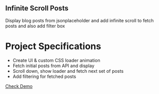 ## Infinite Scroll Posts

Display blog posts from jsonplaceholder and add infinite scroll to fetch posts and also add filter box

# Project Specifications

- Create UI & custom CSS loader animation
- Fetch initial posts from API and display
- Scroll down, show loader and fetch next set of posts
- Add filtering for fetched posts

[Check Demo](https://wwdbsh.github.io/vanilla-js-projects/infinite-scroll-posts/)